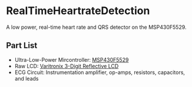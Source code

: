 RealTimeHeartrateDetection
==========================

A low power, real-time heart rate and QRS detector on the MSP430F5529.

Part List
---------
* Ultra-Low-Power Mircontroller: [MSP430F5529](http://www.ti.com/product/msp430f5529)
* Raw LCD: [Varitronix 3-Digit Reflective LCD](http://www.digikey.ca/product-detail/en/VI-321-DP-RC-S/153-1101-ND/531266)
* ECG Circuit: Instrumentation amplifier, op-amps, resistors, capacitors, and leads

